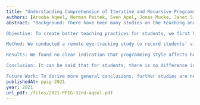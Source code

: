 ```yaml
---
title: "Understanding Comprehension of Iterative and Recursive Programs with Remote Eye Tracking"
authors: [Arooba Aqeel, Norman Peitek, Sven Apel, Jonas Mucke, Janet Siegmund]
abstract: "Background: There have been many studies on the teaching and learning of programming styles, including recursion and iteration. Programming styles have been studied from the point of view of mental and conceptual models, program comprehension, common misconceptions, and how to teach them effectively. Recent studies suggest that students tend to understand iterative programs more efficiently than recursive programs. However, there is little empirical evidence as to why this might be the case.

Objective: To create better teaching practices for students, we first have to understand how students understand recursion and iteration. We aim to investigate this phenomenon and identify factors that might drive the understanding of iterative and recursive programs by students.

Method: We conducted a remote eye-tracking study to record students’ visual attention as they were comprehending simple iterative and recursive programs. A total of 117 students participated in the study, and we collected behavioral and visual-attention data.

Results: We found no clear indication that programming style affects how well and fast students understand iterative and recursive programs. Regarding visual attention, we observed that students follow a comparable reading behavior for both iterative and recursive programs. However, we found different reading behaviors when comparing students who correctly understood programs with students who did not.

Conclusion: It can be said that for students, there is no difference in efficiency in understanding iterative and recursive algorithms. The visual attention of that same group is equally indistinguishable between top-down and bottom-up comprehension. But it seems that the different programming styles have a different approach to understanding the source code, so other beacons in the code become more relevant and these are visited more often in the course of the comprehension process.

Future Work: To derive more general conclusions, further studies are necessary, for example, with more advanced code (e.g., with mutual recursion) or letting students write code themselves. Measuring the cognitive load (e.g., with pupil dilation) could also provide more rigorous insights into the underlying cognitive process of program comprehension."
publishedAt: ppig-2021
year: 2021
url_pdf: /files/2021-PPIG-32nd-aqeel.pdf
---
```


